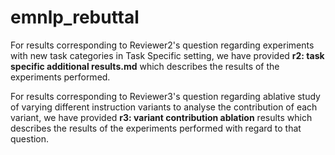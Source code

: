 # emnlp_rebuttal

For results corresponding to Reviewer2's question regarding experiments with new task categories in Task Specific setting, we have provided **r2: task specific additional results.md** which describes the results of the experiments performed.

For results corresponding to Reviewer3's question regarding ablative study of varying different instruction variants to analyse the contribution of each variant, we have provided **r3: variant contribution ablation** results which describes the results of the experiments performed with regard to that question.
